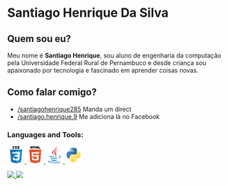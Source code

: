   <h1>Santiago Henrique Da Silva</h1>
  <h2>Quem sou eu?</h2>
  <p>Meu nome é <strong>Santiago Henrique</strong>, sou aluno de engenharia da computação pela Universidade Federal Rural de Pernambuco e desde criança sou apaixonado  por tecnologia e fascinado em aprender coisas novas.</p>
  <h2>Como falar comigo?</h2>
  <ul>
    <li><a href="https://www.instagram.com/santiagohenrique285/" target="_blank">/santiagohenrique285</a> Manda um direct</li>
    <li><a href="https://www.facebook.com/santiago.henrique.9/"  target="_blank">/santiago.henrique.9</a> Me adiciona lá no Facebook</li>
  </ul>
  <h3 align="left">Languages and Tools:</h3>
<p align="left"> <a href="https://www.w3schools.com/css/" target="_blank" rel="noreferrer"> <img src="https://raw.githubusercontent.com/devicons/devicon/master/icons/css3/css3-original-wordmark.svg" alt="css3" width="40" height="40"/> </a> <a href="https://www.w3.org/html/" target="_blank" rel="noreferrer"> <img src="https://raw.githubusercontent.com/devicons/devicon/master/icons/html5/html5-original-wordmark.svg" alt="html5" width="40" height="40"/> </a> <a href="https://www.java.com" target="_blank" rel="noreferrer"> <img src="https://raw.githubusercontent.com/devicons/devicon/master/icons/java/java-original.svg" alt="java" width="40" height="40"/> </a> <a href="https://www.python.org" target="_blank" rel="noreferrer"> <img src="https://raw.githubusercontent.com/devicons/devicon/master/icons/python/python-original.svg" alt="python" width="40" height="40"/> </a> </p>
<div display="flex">
  <a href="https://github.com/San2855">
  <img height="180em" src="https://github-readme-stats.vercel.app/api?username=San2855&show_icons=true&theme=dark&include_all_commits=true&count_private=true"/>
  <img height="180em" src="https://github-readme-stats.vercel.app/api/top-langs/?username=San2855&layout=compact&langs_count=7&theme=dark"/>
</div>
</body>
</html>
